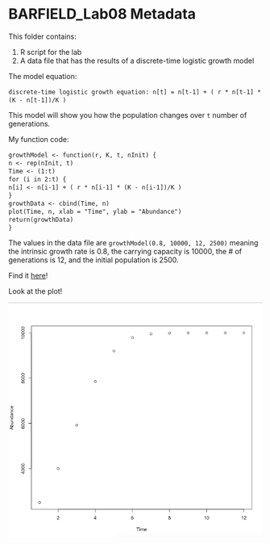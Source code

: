 # BARFIELD_Lab08 Metadata

This folder contains:
1. R script for the lab
2. A data file that has the results of a discrete-time logistic growth model

The model equation:
```
discrete-time logistic growth equation: n[t] = n[t-1] + ( r * n[t-1] * (K - n[t-1])/K )
```
This model will show you how the population changes over `t` number of generations.

My function code:
```
growthModel <- function(r, K, t, nInit) {
n <- rep(nInit, t)
Time <- (1:t)
for (i in 2:t) {
n[i] <- n[i-1] + ( r * n[i-1] * (K - n[i-1])/K )
}
growthData <- cbind(Time, n)
plot(Time, n, xlab = "Time", ylab = "Abundance")
return(growthData)
}
```

The values in the data file are `growthModel(0.8, 10000, 12, 2500)` meaning the intrinsic growth rate is 0.8, the carrying capacity is 10000, the # of generations is 12, and the initial population is 2500. 

Find it [here](https://github.com/amybarfield/CompBioLabsAndHomework/blob/master/Labs/Lab08/BARFIELD_Lab08.R)!

Look at the plot!

![Time v Abundance plot](https://github.com/amybarfield/CompBioLabsAndHomework/blob/master/Labs/Lab08/plot.png)
